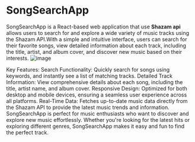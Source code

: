 # SongSearchApp
SongSearchApp is a React-based web application that use **Shazam api** allows users to search for and explore a wide variety of music tracks using the Shazam API.With a simple and intuitive interface, users can search for their favorite songs, view detailed information about each track, including the title, artist, and album cover, and discover new music based on their interests.
![image](https://github.com/user-attachments/assets/4025fe12-9db4-4dc1-9ca5-ef34b7d8f58e)

Key Features:
Search Functionality: Quickly search for songs using keywords, and instantly see a list of matching tracks.
Detailed Track Information: View comprehensive details about each song, including the title, artist name, and album cover.
Responsive Design: Optimized for both desktop and mobile devices, ensuring a seamless user experience across all platforms.
Real-Time Data: Fetches up-to-date music data directly from the Shazam API to provide the latest music trends and information.
SongSearchApp is perfect for music enthusiasts who want to discover and explore new music effortlessly. Whether you're looking for the latest hits or exploring different genres, SongSearchApp makes it easy and fun to find the perfect track.






